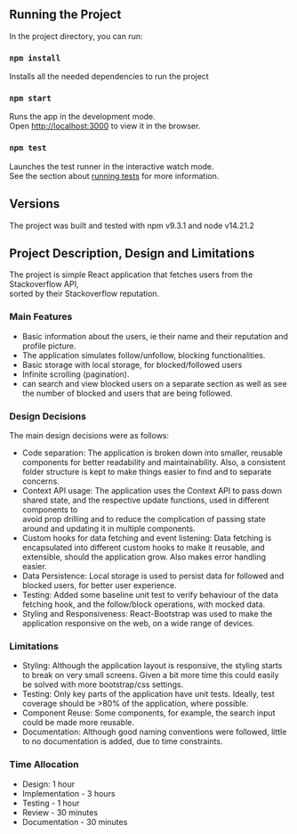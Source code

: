 ## Running the Project

In the project directory, you can run:

### `npm install`
Installs all the needed dependencies to run the project

### `npm start`

Runs the app in the development mode.\
Open [http://localhost:3000](http://localhost:3000) to view it in the browser.

### `npm test`

Launches the test runner in the interactive watch mode.\
See the section about [running tests](https://facebook.github.io/create-react-app/docs/running-tests) for more information.

## Versions
The project was built and tested with npm v9.3.1 and node v14.21.2


## Project Description, Design and Limitations
The project is simple React application that fetches users from the Stackoverflow API,\
sorted by their Stackoverflow reputation. 
### Main Features
- Basic information about the users, ie their name and their reputation and profile picture. 
- The application simulates follow/unfollow, blocking functionalities.
- Basic storage with local storage, for blocked/followed users  
- Infinite scrolling (pagination).
- can search and view blocked users on a separate section as well as see the number of blocked and users that are being followed.

### Design Decisions
The main design decisions were as follows:
- Code separation: The application is broken down into smaller, reusable components for better readability and maintainability. Also, a
  consistent folder structure is kept to make things easier to find and to separate concerns.
- Context API usage: The application uses the Context API to pass down shared state, and the respective update functions, used in different components to \
  avoid prop drilling and to reduce the complication of passing state around and updating it in multiple components.
- Custom hooks for data fetching and event listening: Data fetching is encapsulated into different custom hooks to make it reusable,
  and extensible, should the application grow. Also makes error handling easier.
- Data Persistence: Local storage is used to persist data for followed and blocked users, for better user experience.
- Testing: Added some baseline unit test to verify behaviour of the data fetching hook, and the follow/block operations, with mocked data.  
- Styling and Responsiveness: React-Bootstrap was used to make the application responsive on the web, on a wide range of devices.

### Limitations
 - Styling: Although the application layout is responsive, the styling starts to break on very small screens. Given a bit more time this could easily be
   solved with more bootstrap/css settings.
 - Testing: Only key parts of the application have unit tests. Ideally, test coverage should be >80% of the application, where possible.
 - Component Reuse: Some components, for example, the search input could be made more reusable.
 - Documentation: Although good naming conventions were followed, little to no documentation is added, due to time constraints.

### Time Allocation
- Design: 1 hour
- Implementation - 3 hours
- Testing - 1 hour
- Review - 30 minutes
- Documentation - 30 minutes

